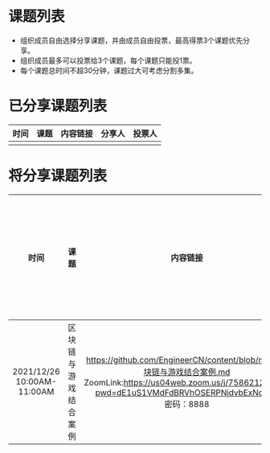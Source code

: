 # 课题列表
* 组织成员自由选择分享课题，并由成员自由投票，最高得票3个课题优先分享。
* 组织成员最多可以投票给3个课题，每个课题只能投1票。
* 每个课题总时间不超30分钟，课题过大可考虑分割多集。


# 已分享课题列表

|时间|课题|内容链接|分享人|投票人|
| :----:| :----: | :----:| :----: | :----: |
|  |  ||  ||


# 将分享课题列表

|时间|课题|内容链接|分享人|投票人(请标注你的名字)|
| :----:| :----: | :----:| :----: | :----: |
| 2021/12/26<br>10:00AM-11:00AM | 区块链与游戏结合案例|https://github.com/EngineerCN/content/blob/main/区块链与游戏结合案例.md<br>ZoomLink:https://us04web.zoom.us/j/75862124745?pwd=dE1uS1VMdFdBRVhOSERPNjdvbExNdz09<br>密码：8888|Ken|刘洋|


